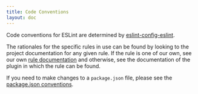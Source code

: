 ```yaml
---
title: Code Conventions
layout: doc
---
```


Code conventions for ESLint are determined by
[eslint-config-eslint](https://www.npmjs.com/package/eslint-config-eslint).

The rationales for the specific rules in use can be found by looking to the
project documentation for any given rule. If the rule is one of our own, see
our own [rule documentation](https://eslint.org/docs/rules/) and otherwise, see
the documentation of the plugin in which the rule can be found.

If you need to make changes to a `package.json` file, please see the
[package.json conventions](./package-json-conventions.md).
